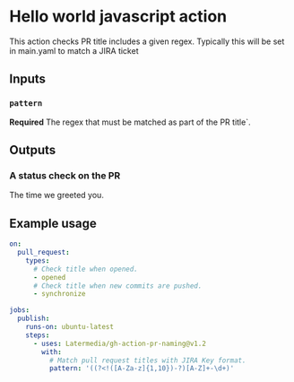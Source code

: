 # Hello world javascript action

This action checks PR title includes a given regex. Typically this will be set in main.yaml to match a JIRA ticket 

## Inputs

### `pattern`

**Required** The regex that must be matched as part of the PR title`.

## Outputs

### A status check on the PR

The time we greeted you.

## Example usage

```yaml
on:
  pull_request:
    types:
      # Check title when opened.
      - opened
      # Check title when new commits are pushed.
      - synchronize

jobs:
  publish:
    runs-on: ubuntu-latest
    steps:
      - uses: Latermedia/gh-action-pr-naming@v1.2
        with:
          # Match pull request titles with JIRA Key format.
          pattern: '((?<!([A-Za-z]{1,10})-?)[A-Z]+-\d+)'
```